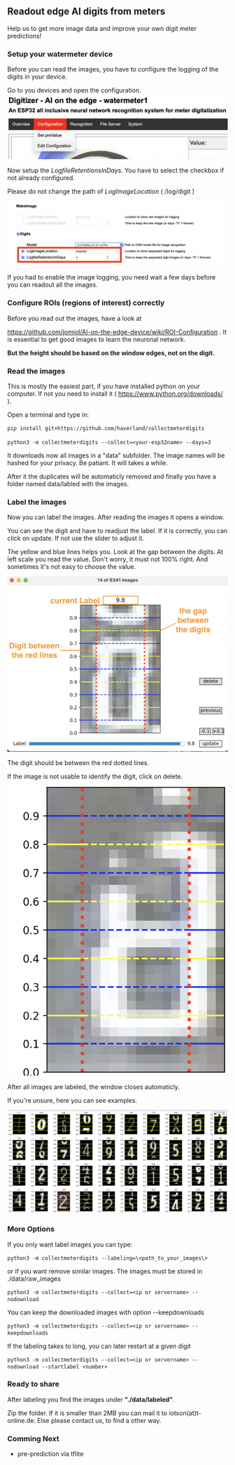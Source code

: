 ## Readout edge AI digits from meters

Help us to get more image data and improve your own digit meter predictions!


### Setup your watermeter device

Before you can read the images, you have to configure the logging of the digits in your device.

Go to you devices and open the configuration.
![Goto Configuration](images/Menu-Config.png)


Now setup the *LogfileRetentionsInDays*. You have to select the checkbox if not already configured.

Please do not change the path of *LogImageLocation* ( /log/digit )

![Setup LogfileRetentionInDays](images/Config-Logimages.png)


If you had to enable the image logging, you need wait a few days before you can readout all the images.

### Configure ROIs (regions of interest) correctly

Before you read out the images, have a look at

https://github.com/jomjol/AI-on-the-edge-device/wiki/ROI-Configuration . It is essential to get good images to learn the neuronal network.

**But the height should be based on the window edges, not on the digit.** 



### Read the images

This is mostly the easiest part, if you have installed python on your computer. If not you need to install it ( https://www.python.org/downloads/ ).

Open a terminal and type in:


    pip install git+https://github.com/haverland/collectmeterdigits

    python3 -m collectmeterdigits --collect=<your-esp32name> --days=3


It downloads now all images in a "data" subfolder. The image names will be hashed for your privacy. 
Be patiant. It will takes a while.

After it the duplicates will be automaticly removed and finally you have a folder named data/labled with the images.


### Label the images

Now you can label the images. After reading the images it opens a window.

You can see the digit and have to readjust the label. If it is correctly, you can click on
update. If not use the slider to adjust it.

The yellow and blue lines helps you. Look at the gap between the digits. At left scale you read the value. Don't worry, it must not 100% right. And sometimes it's not easy to choose the value.

![](images/Labeling3.png)

The digit should be between the red dotted lines.

If the image is not usable to identify the digit, click on delete.

![](images/BadImage.png)

After all images are labeled, the window closes automaticly.

If you're unsure, here you can see examples.

![](images/ExampleLables.png)



### More Options

If you only want label images you can type:

    python3 -m collectmeterdigits --labeling=\<path_to_your_images\>

or if you want remove similar images. The images must be stored in ./data/raw_images

    python3 -m collectmeterdigits --collect=<ip or servername> --nodownload

You can keep the downloaded images with option --keepdownloads

    python3 -m collectmeterdigits --collect=<ip or servername> --keepdownloads

If the labeling takes to long, you can later restart at a given digit

    python3 -m collectmeterdigits --collect=<ip or servername> --nodownload --startlabel <number>




### Ready to share

After labeling you find the images under **"./data/labeled"**. 

Zip the folder. If it is smaller than 2MB you can mail it to iotson(at)t-online.de. Else please contact us, to find a other way.



### Comming Next

*  pre-prediction via tflite

